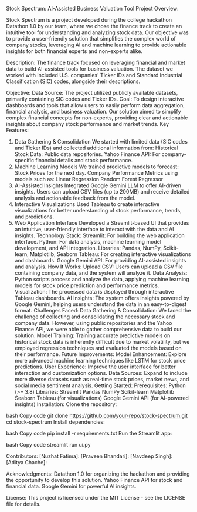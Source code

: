 Stock Spectrum: AI-Assisted Business Valuation Tool
Project Overview:

Stock Spectrum is a project developed during the college hackathon Datathon 1.0 by our team, where we chose the finance track to create an intuitive tool for understanding and analyzing stock data. Our objective was to provide a user-friendly solution that simplifies the complex world of company stocks, leveraging AI and machine learning to provide actionable insights for both financial experts and non-experts alike.

Description:
The finance track focused on leveraging financial and market data to build AI-assisted tools for business valuation. The dataset we worked with included U.S. companies' Ticker IDs and Standard Industrial Classification (SIC) codes, alongside their descriptions.

Objective:
Data Source: The project utilized publicly available datasets, primarily containing SIC codes and Ticker IDs.
Goal:
To design interactive dashboards and tools that allow users to easily perform data aggregation, financial analysis, and business valuation.
Our solution aimed to simplify complex financial concepts for non-experts, providing clear and actionable insights about company stock performance and market trends.
Key Features:
1. Data Gathering & Consolidation
We started with limited data (SIC codes and Ticker IDs) and collected additional information from:
Historical Stock Data: Public data repositories.
Yahoo Finance API: For company-specific financial details and stock performance.
2. Machine Learning Models
We trained predictive models to forecast:
Stock Prices for the next day.
Company Performance Metrics using models such as:
Linear Regression
Random Forest Regressor
3. AI-Assisted Insights
Integrated Google Gemini LLM to offer AI-driven insights. Users can upload CSV files (up to 200MB) and receive detailed analysis and actionable feedback from the model.
4. Interactive Visualizations
Used Tableau to create interactive visualizations for better understanding of stock performance, trends, and predictions.
5. Web Application Interface
Developed a Streamlit-based UI that provides an intuitive, user-friendly interface to interact with the data and AI insights.
Technology Stack:
Streamlit: For building the web application interface.
Python: For data analysis, machine learning model development, and API integration.
Libraries: Pandas, NumPy, Scikit-learn, Matplotlib, Seaborn
Tableau: For creating interactive visualizations and dashboards.
Google Gemini API: For providing AI-assisted insights and analysis.
How It Works:
Upload CSV: Users can upload a CSV file containing company data, and the system will analyze it.
Data Analysis: Python scripts process and analyze the data, applying machine learning models for stock price prediction and performance metrics.
Visualization: The processed data is displayed through interactive Tableau dashboards.
AI Insights: The system offers insights powered by Google Gemini, helping users understand the data in an easy-to-digest format.
Challenges Faced:
Data Gathering & Consolidation: We faced the challenge of collecting and consolidating the necessary stock and company data. However, using public repositories and the Yahoo Finance API, we were able to gather comprehensive data to build our solution.
Model Training: Training accurate predictive models on historical stock data is inherently difficult due to market volatility, but we employed regression techniques and evaluated the models based on their performance.
Future Improvements:
Model Enhancement: Explore more advanced machine learning techniques like LSTM for stock price predictions.
User Experience: Improve the user interface for better interaction and customization options.
Data Sources: Expand to include more diverse datasets such as real-time stock prices, market news, and social media sentiment analysis.
Getting Started:
Prerequisites:
Python (>= 3.8)
Libraries:
Streamlit
Pandas
NumPy
Scikit-learn
Matplotlib
Seaborn
Tableau (for visualizations)
Google Gemini API (for AI-powered insights)
Installation:
Clone the repository:

bash
Copy code
git clone https://github.com/your-repo/stock-spectrum.git
cd stock-spectrum
Install dependencies:

bash
Copy code
pip install -r requirements.txt
Run the Streamlit app:

bash
Copy code
streamlit run ui.py

Contributors:
[Nuzhat Fatima]: 
[Praveen Bhandari]: 
[Navdeep Singh]: 
[Aditya Chache]: 

Acknowledgments:
Datathon 1.0 for organizing the hackathon and providing the opportunity to develop this solution.
Yahoo Finance API for stock and financial data.
Google Gemini for powerful AI insights.

License:
This project is licensed under the MIT License - see the LICENSE file for details.

